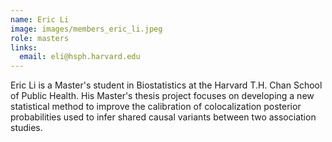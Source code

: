 ```yaml
---
name: Eric Li
image: images/members_eric_li.jpeg
role: masters
links:
  email: eli@hsph.harvard.edu
---
```


Eric Li is a Master's student in Biostatistics at the Harvard T.H. Chan School of Public Health. His Master's thesis project focuses on developing a new statistical method to improve the calibration of colocalization posterior probabilities used to infer shared causal variants between two association studies.
